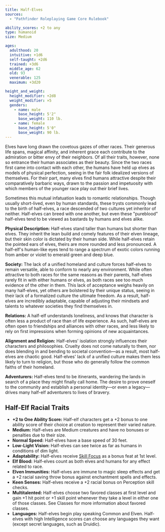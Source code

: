 ```yaml
---
title: Half-Elves
sources:
  - "Pathfinder Roleplaying Game Core Rulebook"

ability_scores: +2 to any
type: humanoid
size: Medium

ages:
  adulthood: 20
  intuitive: +1d6
  self-taught: +2d6
  trained: +3d6
  middle_age: 62
  old: 93
  venerable: 125
  maximum: +3d20

height_and_weight:
  height_modifier: +2d8
  weight_modifier: ×5
  genders:
    - name: male
      base_height: 5'2"
      base_weight: 110 lb.
    - name: female
      base_height: 5'0"
      base_weight: 90 lb.
---
```


Elves have long drawn the covetous gazes of other races. Their generous life spans, magical affinity, and inherent grace each contribute to the admiration or bitter envy of their neighbors. Of all their traits, however, none so entrance their human associates as their beauty. Since the two races first came into contact with each other, the humans have held up elves as models of physical perfection, seeing in the fair folk idealized versions of themselves. For their part, many elves find humans attractive despite their comparatively barbaric ways, drawn to the passion and impetuosity with which members of the younger race play out their brief lives.

Sometimes this mutual infatuation leads to romantic relationships. Though usually short-lived, even by human standards, these trysts commonly lead to the birth of half-elves, a race descended of two cultures yet inheritor of neither. Half-elves can breed with one another, but even these "pureblood" half-elves tend to be viewed as bastards by humans and elves alike.

**Physical Description:** Half-elves stand taller than humans but shorter than elves. They inherit the lean build and comely features of their elven lineage, but their skin color is dictated by their human side. While half-elves retain the pointed ears of elves, theirs are more rounded and less pronounced. A half-elf's human-like eyes tend to range a spectrum of exotic colors running from amber or violet to emerald green and deep blue.

**Society:** The lack of a unified homeland and culture forces half-elves to remain versatile, able to conform to nearly any environment. While often attractive to both races for the same reasons as their parents, half-elves rarely fit in with either humans or elves, as both races see too much evidence of the other in them. This lack of acceptance weighs heavily on many half-elves, yet others are bolstered by their unique status, seeing in their lack of a formalized culture the ultimate freedom. As a result, half-elves are incredibly adaptable, capable of adjusting their mindsets and talents to whatever societies they find themselves in.

**Relations:** A half-elf understands loneliness, and knows that character is often less a product of race than of life experience. As such, half-elves are often open to friendships and alliances with other races, and less likely to rely on first impressions when forming opinions of new acquaintances.

**Alignment and Religion:** Half-elves' isolation strongly influences their characters and philosophies. Cruelty does not come naturally to them, nor does blending in and bending to societal convention—as a result, most half-elves are chaotic good. Half-elves' lack of a unified culture makes them less likely to turn to religion, but those who do generally follow the common faiths of their homeland.

**Adventurers:** Half-elves tend to be itinerants, wandering the lands in search of a place they might finally call home. The desire to prove oneself to the community and establish a personal identity—or even a legacy—drives many half-elf adventurers to lives of bravery.

## Half-Elf Racial Traits

- **+2 to One Ability Score:** Half-elf characters get a +2 bonus to one ability score of their choice at creation to represent their varied nature.
- **Medium:** Half-elves are Medium creatures and have no bonuses or penalties due to their size.
- **Normal Speed:** Half-elves have a base speed of 30 feet.
- **Low-Light Vision:** Half-elves can see twice as far as humans in conditions of dim light.
- **Adaptability:** Half-elves receive [Skill Focus](/feats/skill-focus/) as a bonus feat at 1st level.
- **Elf Blood:** Half-elves count as both elves and humans for any effect related to race.
- **Elven Immunities:** Half-elves are immune to magic sleep effects and get a +2 racial saving throw bonus against enchantment spells and effects.
- **Keen Senses:** Half-elves receive a +2 racial bonus on Perception skill checks.
- **Multitalented:** Half-elves choose two favored classes at first level and gain +1 hit point or +1 skill point whenever they take a level in either one of those classes. See Classes for more information about favored classes.
- **Languages:** Half-elves begin play speaking Common and Elven. Half-elves with high Intelligence scores can choose any languages they want (except secret languages, such as Druidic).
